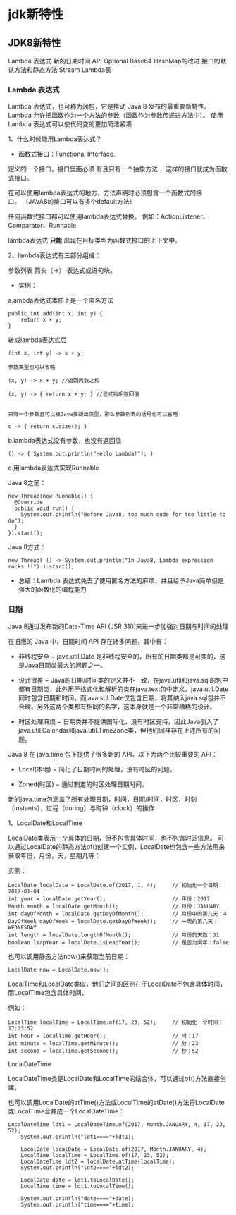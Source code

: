 
# jdk新特性


## JDK8新特性

  Lambda 表达式
  新的日期时间 API
  Optional
  Base64
  HashMap的改进
  接口的默认方法和静态方法
  Stream
  Lambda表
  
 
### Lambda 表达式
  
Lambda 表达式，也可称为闭包，它是推动 Java 8 发布的最重要新特性。
Lambda 允许把函数作为一个方法的参数（函数作为参数传递进方法中）。
使用 Lambda 表达式可以使代码变的更加简洁紧凑

1、什么时候能用Lambda表达式？


- 函数式接口：Functional Interface. 

定义的一个接口，接口里面必须 有且只有一个抽象方法 ，这样的接口就成为函数式接口。 

在可以使用lambda表达式的地方，方法声明时必须包含一个函数式的接口。 （JAVA8的接口可以有多个default方法）

任何函数式接口都可以使用lambda表达式替换。 例如：ActionListener、Comparator、Runnable

lambda表达式 **只能** 出现在目标类型为函数式接口的上下文中。


2、lambda表达式有三部分组成：

  参数列表
  箭头（->）
  表达式或语句块。

- 实例：

a.ambda表达式本质上是一个匿名方法

    public int add(int x, int y) {
        return x + y;
    }

转成lambda表达式后

    (int x, int y) -> x + y;

    参数类型也可以省略

    (x, y) -> x + y; //返回两数之和 

    (x, y) -> { return x + y; } //显式指明返回值


    只有一个参数且可以被Java推断出类型，那么参数列表的括号也可以省略

    c -> { return c.size(); }


b.lambda表达式没有参数，也没有返回值

    () -> { System.out.println("Hello Lambda!"); }
  
  
c.用lambda表达式实现Runnable

Java 8之前：

    new Thread(new Runnable() {
      @Override
      public void run() {
        System.out.println("Before Java8, too much code for too little to do");
      }
    }).start();

Java 8方式：

    new Thread( () -> System.out.println("In Java8, Lambda expression rocks !!") ).start();


- 总结：Lambda 表达式免去了使用匿名方法的麻烦，并且给予Java简单但是强大的函数化的编程能力



### 日期

Java 8通过发布新的Date-Time API (JSR 310)来进一步加强对日期与时间的处理

在旧版的 Java 中，日期时间 API 存在诸多问题，其中有：

- 非线程安全 − java.util.Date 是非线程安全的，所有的日期类都是可变的，这是Java日期类最大的问题之一。

- 设计很差 − Java的日期/时间类的定义并不一致，在java.util和java.sql的包中都有日期类，此外用于格式化和解析的类在java.text包中定义。java.util.Date同时包含日期和时间，而java.sql.Date仅包含日期，将其纳入java.sql包并不合理。另外这两个类都有相同的名字，这本身就是一个非常糟糕的设计。

- 时区处理麻烦 − 日期类并不提供国际化，没有时区支持，因此Java引入了java.util.Calendar和java.util.TimeZone类，但他们同样存在上述所有的问题。


Java 8 在 java.time 包下提供了很多新的 API。以下为两个比较重要的 API：

- Local(本地) − 简化了日期时间的处理，没有时区的问题。

- Zoned(时区) − 通过制定的时区处理日期时间。

新的java.time包涵盖了所有处理日期，时间，日期/时间，时区，时刻（instants），过程（during）与时钟（clock）的操作

1、LocalDate和LocalTime

LocalDate类表示一个具体的日期，但不包含具体时间，也不包含时区信息。
可以通过LocalDate的静态方法of()创建一个实例，LocalDate也包含一些方法用来获取年份，月份，天，星期几等：

实例：

    LocalDate localDate = LocalDate.of(2017, 1, 4);     // 初始化一个日期：2017-01-04
    int year = localDate.getYear();                     // 年份：2017
    Month month = localDate.getMonth();                 // 月份：JANUARY
    int dayOfMonth = localDate.getDayOfMonth();         // 月份中的第几天：4
    DayOfWeek dayOfWeek = localDate.getDayOfWeek();     // 一周的第几天：WEDNESDAY
    int length = localDate.lengthOfMonth();             // 月份的天数：31
    boolean leapYear = localDate.isLeapYear();          // 是否为闰年：false

也可以调用静态方法now()来获取当前日期：

    LocalDate now = LocalDate.now();
  
LocalTime和LocalDate类似，他们之间的区别在于LocalDate不包含具体时间，而LocalTime包含具体时间，

例如：  

    LocalTime localTime = LocalTime.of(17, 23, 52);     // 初始化一个时间：17:23:52
    int hour = localTime.getHour();                     // 时：17
    int minute = localTime.getMinute();                 // 分：23
    int second = localTime.getSecond();                 // 秒：52
  
LocalDateTime

LocalDateTime类是LocalDate和LocalTime的结合体，可以通过of()方法直接创建，

也可以调用LocalDate的atTime()方法或LocalTime的atDate()方法将LocalDate或LocalTime合并成一个LocalDateTime：

    LocalDateTime ldt1 = LocalDateTime.of(2017, Month.JANUARY, 4, 17, 23, 52);
		System.out.println("ldt1===="+ldt1);
		
		LocalDate localDate = LocalDate.of(2017, Month.JANUARY, 4);
		LocalTime localTime = LocalTime.of(17, 23, 52);
		LocalDateTime ldt2 = localDate.atTime(localTime);
		System.out.println("ldt2===="+ldt2);

		LocalDate date = ldt1.toLocalDate();
		LocalTime time = ldt1.toLocalTime();
		
		System.out.println("date===="+date);
		System.out.println("time===="+time);

  
  
  
  
  
  
  
  
  
  
  
  
  
  
  
  
  
  
  
  
  
  
  
  
  
  
  
  
  
  
  
  
  
  
  
  
  
  
  
  
  
  
  
  
  
  















